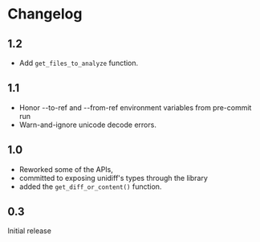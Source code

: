 # Changelog

## 1.2

* Add `get_files_to_analyze` function.

## 1.1

* Honor --to-ref and --from-ref environment variables from pre-commit run
* Warn-and-ignore unicode decode errors.

## 1.0

* Reworked some of the APIs,
* committed to exposing unidiff's types through the library
* added the `get_diff_or_content()` function.

## 0.3

Initial release
